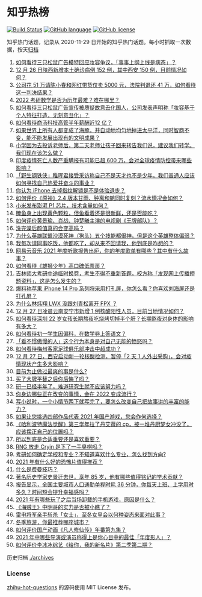# 知乎热榜
[![Build Status](https://github.com/ToWeLong/zhihu-hot-questions/workflows/CI/badge.svg)](https://github.com/ToWeLong/zhihu-hot-questions/actions)
[![GitHub language](https://img.shields.io/badge/language-golang-orange.svg)](https://golang.org/)
[![GitHub license](https://img.shields.io/github/license/ToWeLong/zhihu-hot-questions)](https://github.com/ToWeLong/zhihu-hot-questions/blob/main/LICENSE)

知乎热门话题，记录从 2020-11-29 日开始的知乎热门话题。每小时抓取一次数据，按天[归档](./archives)

<!-- BEGIN -->

1. [如何看待三只松鼠广告模特回应妆容争议，「事事上纲上线是病态」？](https://www.zhihu.com/question/508523963)
1. [12 月 26 日陕西新增本土确诊病例 152 例，其中西安 150 例，目前情况如何？](https://www.zhihu.com/question/508509633)
1. [公司花 51 万请陈小春和网红带货仅卖 5000 元，法院判退还 41 万，如何看待这一判决结果？](https://www.zhihu.com/question/508330086)
1. [2022 考研数学是否为历年最难？难在哪里？](https://www.zhihu.com/question/508345924)
1. [如何看待三只松鼠广告宣传被质疑故意丑化国人，公司发表声明称「妆容基于个人特征打造，无刻意丑化」？](https://www.zhihu.com/question/508326550)
1. [如何看待商汤科技高管半年薪酬近12 亿？](https://www.zhihu.com/question/507897871)
1. [如果世界上所有人都变成了海豚，并自动地均匀地掉进太平洋，同时智商不变，能不能发展出现有的文明成果？](https://www.zhihu.com/question/481463908)
1. [小学因为去投诉老师后，第二天老师让孩子回来转告我们说，建议我们转学。我们现在该怎么做？](https://www.zhihu.com/question/508059285)
1. [印度疫情死亡人数严重瞒报有可能已超  600 万，会对全球疫情防控带来哪些影响？](https://www.zhihu.com/question/508483330)
1. [「野生钢铁侠」稚晖君接受采访称自己不是天才也不是少年，我们普通人应该如何寻找自己热爱并奋斗的事业？](https://www.zhihu.com/question/508397737)
1. [你认为 iPhone 去掉指纹解锁是不是体验退步？](https://www.zhihu.com/question/505806112)
1. [如何评价《原神》2.4 版本甘雨、钟离和魈同时复刻？流水情况会如何？](https://www.zhihu.com/question/508460412)
1. [小米发布澎湃 P1 芯片，技术含量如何？](https://www.zhihu.com/question/508111943)
1. [腌鱼身上出现黄色颗粒，但鱼看着还是很新鲜，还是否能吃？](https://www.zhihu.com/question/508328937)
1. [如何评价黄景瑜、肖战、钟楚曦主演的电视剧《王牌部队》？](https://www.zhihu.com/question/508425342)
1. [洗完澡后颜值真的会变高吗？](https://www.zhihu.com/question/507873991)
1. [为什么英雄联盟沙漠死神（狗头）五个技能都很神，但是这个英雄整体偏弱？](https://www.zhihu.com/question/507157038)
1. [我每次请同事吃饭，他都吃了，却从来不回请我，他到底是咋想的？](https://www.zhihu.com/question/505106561)
1. [网易云音乐 2021 年度听歌报告出炉，你的年度歌单有哪些？其中有什么故事？](https://www.zhihu.com/question/508505074)
1. [如何看待《雄狮少年》高口碑低票房？](https://www.zhihu.com/question/507465329)
1. [吉林师大考研中途临时换卷，考生不得不重新答题，校方称「发现网上传播押题资料」，这是怎么发生的？](https://www.zhihu.com/question/508448795)
1. [爆料称苹果 iPhone 14 Pro 系列将采用打孔屏，你怎么看？你喜欢刘海屏还是打孔屏？](https://www.zhihu.com/question/508067311)
1. [为什么林炜翔 LWX 没跟刘青松离开 FPX ？](https://www.zhihu.com/question/504952359)
1. [12 月 27 日凌晨云南安宁市新增 1 例核酸阳性人员，目前当地情况如何？](https://www.zhihu.com/question/508542064)
1. [如何看待深圳 22 岁女孩长期熬夜吃烧烤切掉半个肝？长期熬夜对身体的影响有多大？](https://www.zhihu.com/question/508359074)
1. [如何看待初一学生因偏科，在数学卷上答语文？](https://www.zhihu.com/question/507641569)
1. [「看不惯傲慢的人」这个行为本身是对自己无能的愤怒吗？](https://www.zhihu.com/question/496203593)
1. [如何看待梅州客家足球俱乐部冲击中超成功？](https://www.zhihu.com/question/507831576)
1. [12 月 27 日，西安启动新一轮核酸检测，暂停「2 天 1 人外出采购」，会对疫情现状产生多大影响？](https://www.zhihu.com/question/508541446)
1. [目前为止做过最爽的事是什么?](https://www.zhihu.com/question/264215110)
1. [买了大牌平替之后你后悔了吗？](https://www.zhihu.com/question/312752207)
1. [研一已经半年了，难道研究生就不应该努力吗？](https://www.zhihu.com/question/506471515)
1. [你身边哪些正在改变的事情，会在 2022 变成流行？](https://www.zhihu.com/question/508369561)
1. [写小说时，一个小情节两下就写完了，要怎么改变自己把故事讲的丰富的能力？](https://www.zhihu.com/question/495755794)
1. [如果让您挑选四部作品代表 2021 年国产游戏，您会作何选择？](https://www.zhihu.com/question/508107802)
1. [《哈利波特魔法觉醒》第三学年拉了丹艾薇的 cp，被一堆丹厨梦女冲没了，应该摆正自己的位置吗？](https://www.zhihu.com/question/508069845)
1. [所以到底是合适重要还是喜欢重要？](https://www.zhihu.com/question/506530855)
1. [RNG 放走 Cryin 是下了一手臭棋吗？](https://www.zhihu.com/question/507910414)
1. [考研如何确定学校和专业？不知道喜欢什么专业，怎么找到方向?](https://www.zhihu.com/question/307190583)
1. [2021 年有什么好的恐怖片值得推荐？](https://www.zhihu.com/question/440814032)
1. [什么是费曼技巧？](https://www.zhihu.com/question/20585936)
1. [著名历史学家史景迁去世，享年 85 岁，他有哪些值得铭记的学术贡献？](https://www.zhihu.com/question/508515541)
1. [报告显示，全国主要城市人口通勤单程时耗 36 分钟，你每天上班、上学用时多久？时间短会提升幸福感吗？](https://www.zhihu.com/question/507925797)
1. [2021 年有哪些玩了之后当场卸载的手机游戏，原因是什么？](https://www.zhihu.com/question/507270870)
1. [《海贼王》中明哥的实力是否被小瞧了？](https://www.zhihu.com/question/506403484)
1. [雷电将军亲手斩杀「女士」，至冬女皇会以何种姿态来面对此事？](https://www.zhihu.com/question/486402715)
1. [冬季旅游，你最推荐哪座城市？](https://www.zhihu.com/question/508061960)
1. [如何评价国产动画《凡人修仙传》年番第九集？](https://www.zhihu.com/question/508095665)
1. [2021 年中哪些导演或演员称得上是你心目中的最佳「年度影人」？](https://www.zhihu.com/question/508068797)
1. [如何评价李冰冰综艺《给你，我的新名片》第二季第二期？](https://www.zhihu.com/question/508441257)

<!-- END -->

历史归档 [./archives](./archives)


### License
[zhihu-hot-questions](https://github.com/towelong/zhihu-hot-questions) 的源码使用 MIT License 发布。